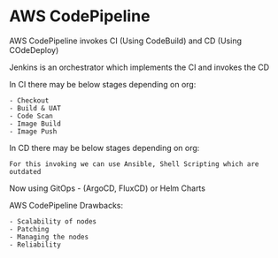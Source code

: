 # AWS CodePipeline 

AWS CodePipeline invokes CI (Using CodeBuild) and CD (Using COdeDeploy) 

Jenkins is an orchestrator which implements the CI and invokes the CD

In CI there may be below stages depending on org:

```
- Checkout
- Build & UAT
- Code Scan
- Image Build
- Image Push
```

In CD there may be below stages depending on org:
```
For this invoking we can use Ansible, Shell Scripting which are outdated
```
Now using GitOps - (ArgoCD, FluxCD) or  Helm Charts 

AWS CodePipeline Drawbacks:

```
- Scalability of nodes
- Patching 
- Managing the nodes
- Reliability
```
